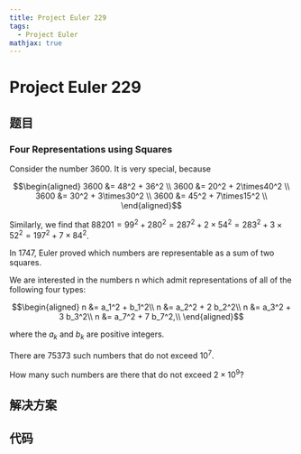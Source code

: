 ```yaml
---
title: Project Euler 229
tags:
  - Project Euler
mathjax: true
---
```

<escape><!-- more --></escape>
    

# Project Euler 229
## 题目
### Four Representations using Squares

Consider the number 3600. It is very special, because

$$\begin{aligned}
3600 &= 48^2 + 36^2 \\
3600 &= 20^2 + 2\times40^2 \\
3600 &= 30^2 + 3\times30^2 \\
3600 &= 45^2 + 7\times15^2 \\
\end{aligned}$$

Similarly, we find that $88201 = 99^2 + 280^2 = 287^2 + 2\times54^2 = 283^2 + 3\times52^2 = 197^2 + 7\times84^2$.

In 1747, Euler proved which numbers are representable as a sum of two squares.

We are interested in the numbers n which admit representations of all of the following four types:

$$\begin{aligned}
n &= a_1^2 + b_1^2\\
n &= a_2^2 + 2 b_2^2\\
n &= a_3^2 + 3 b_3^2\\
n &= a_7^2 + 7 b_7^2,\\
\end{aligned}$$

where the $a_k$ and $b_k$ are positive integers.

There are $75373$ such numbers that do not exceed $10^7$.

How many such numbers are there that do not exceed $2\times10^9$?


## 解决方案


## 代码


